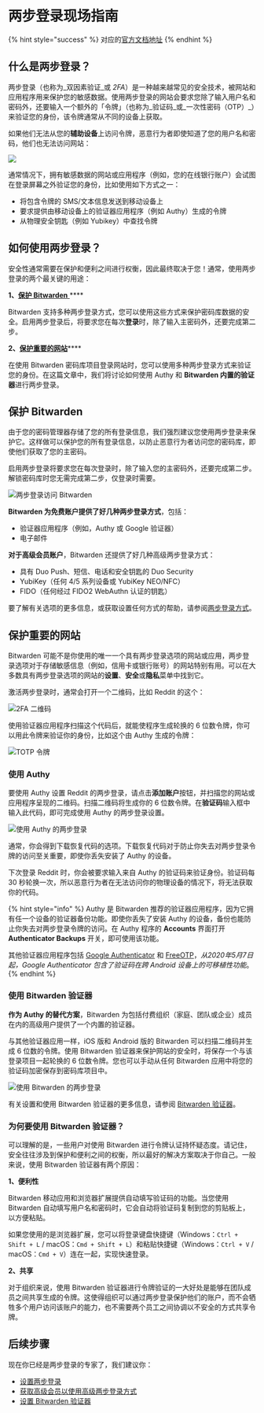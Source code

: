 # 两步登录现场指南

{% hint style="success" %}
对应的[官方文档地址](https://bitwarden.com/help/article/bitwarden-field-guide-two-step-login/)
{% endhint %}

## 什么是两步登录？ <a href="#what-is-two-step-login" id="what-is-two-step-login"></a>

两步登录（也称为_双因素验证_或 _2FA_）是一种越来越常见的安全技术，被网站和应用程序用来保护您的敏感数据。使用两步登录的网站会要求您除了输入用户名和密码外，还要输入一个额外的「令牌」（也称为_验证码_或_一次性密码（OTP）_）来验证您的身份，该令牌通常从不同的设备上获取。

如果他们无法从您的**辅助设备**上访问令牌，恶意行为者即使知道了您的用户名和密码，他们也无法访问网站：

![](../.gitbook/assets/two-step-login-basic-setup.png)

通常情况下，拥有敏感数据的网站或应用程序（例如，您的在线银行账户）会试图在登录屏幕之外验证您的身份，比如使用如下方式之一：

* 将包含令牌的 SMS/文本信息发送到移动设备上
* 要求提供由移动设备上的验证器应用程序（例如 Authy）生成的令牌
* 从物理安全钥匙（例如 Yubikey）中查找令牌

## 如何使用两步登录？ <a href="#how-should-i-use-two-step-login" id="how-should-i-use-two-step-login"></a>

安全性通常需要在保护和便利之间进行权衡，因此最终取决于您！通常，使用两步登录的两个最关键的用途：

**1、**[**保护 Bitwarden** ](field-guide-for-two-step-login.md#securing-bitwarden)****

Bitwarden 支持多种两步登录方式，您可以使用这些方式来保护密码库数据的安全。启用两步登录后，将要求您在每次**登录**时，除了输入主密码外，还要完成第二步。

**2、**[**保护重要的网站**](field-guide-for-two-step-login.md#securing-important-websites)****

在使用 Bitwarden 密码库项目登录网站时，您可以使用多种两步登录方式来验证您的身份。在这篇文章中，我们将讨论如何使用 Authy 和 **Bitwarden 内置的验证器**进行两步登录。&#x20;

## 保护 Bitwarden <a href="#securing-bitwarden" id="securing-bitwarden"></a>

由于您的密码管理器存储了您的所有登录信息，我们强烈建议您使用两步登录来保护它。这样做可以保护您的所有登录信息，以防止恶意行为者访问您的密码库，即使他们获取了您的主密码。

启用两步登录将要求您在每次登录时，除了输入您的主密码外，还要完成第二步。解锁密码库时您无需完成第二步，仅登录时需要。

![两步登录访问 Bitwarden](../.gitbook/assets/two-step-login-bitwarden.png)

**Bitwarden 为免费账户提供了好几种两步登录方式**，包括：

* 验证器应用程序（例如，Authy 或 Google 验证器）
* 电子邮件

**对于高级会员账户**，Bitwarden 还提供了好几种高级两步登录方式：

* 具有 Duo Push、短信、电话和安全钥匙的 Duo Security
* YubiKey（任何 4/5 系列设备或 YubiKey NEO/NFC）
* FIDO（任何经过 FIDO2 WebAuthn 认证的钥匙）

要了解有关选项的更多信息，或获取设置任何方式的帮助，请参阅[两步登录方式](two-step-login-methods.md)。

## 保护重要的网站 <a href="#securing-important-websites" id="securing-important-websites"></a>

Bitwarden 可能不是你使用的唯一一个具有两步登录选项的网站或应用，两步登录选项对于存储敏感信息（例如，信用卡或银行账号）的网站特别有用。可以在大多数具有两步登录选项的网站的**设置**、**安全**或**隐私**菜单中找到它。

激活两步登录时，通常会打开一个二维码，比如 Reddit 的这个：

![2FA 二维码](../.gitbook/assets/reddit-2fa-setup.png)

使用验证器应用程序扫描这个代码后，就能使程序生成轮换的 6 位数令牌，你可以用此令牌来验证你的身份，比如这个由 Authy 生成的令牌：

![TOTP 令牌](../.gitbook/assets/reddit-token.png)

### 使用 Authy <a href="#use-authy" id="use-authy"></a>

要使用 Authy 设置 Reddit 的两步登录，请点击**添加账户**按钮，并扫描您的网站或应用程序呈现的二维码。扫描二维码将生成你的 6 位数令牌。在**验证码**输入框中输入此代码，即可完成使用 Authy 的两步登录设置。

![使用 Authy 的两步登录](../.gitbook/assets/two-step-login-bitwarden-authy-reddit.png)

通常，你会得到下载恢复代码的选项。下载恢复代码对于防止你失去对两步登录令牌的访问至关重要，即使你丢失安装了 Authy 的设备。

下次登录 Reddit 时，你会被要求输入来自 Authy 的验证码来验证身份。验证码每 30 秒轮换一次，所以恶意行为者在无法访问你的物理设备的情况下，将无法获取你的代码。

{% hint style="info" %}
Authy 是 Bitwarden 推荐的验证器应用程序，因为它拥有任一个设备的验证器备份功能。即使你丢失了安装 Authy 的设备，备份也能防止你失去对两步登录令牌的访问。在 Authy 程序的  **Accounts** 界面打开 **Authenticator Backups** 开关，即可使用该功能。

其他验证器应用程序包括 [Google Authenticator](https://support.google.com/accounts/answer/1066447?hl=en) 和 [FreeOTP](https://freeotp.github.io/)，_从2020年5月7日起，Google Authenticator 包含了验证码在跨 Android 设备上的可移植性功能_。
{% endhint %}

### 使用 Bitwarden 验证器 <a href="#use-bitwarden-authenticator" id="use-bitwarden-authenticator"></a>

**作为 Authy 的替代方案**，Bitwarden 为包括付费组织（家庭、团队或企业）成员在内的高级用户提供了一个内置的验证器。

与其他验证器应用一样，iOS 版和 Android 版的 Bitwarden 可以扫描二维码并生成 6 位数的令牌。使用 Bitwarden 验证器来保护网站的安全时，将保存一个与该登录项目一起轮换的 6 位数令牌。您也可以手动从任何 Bitwarden 应用中将您的验证码加密保存到密码库项目中。

![使用 Bitwarden 的两步登录](../.gitbook/assets/two-step-login-bitwarden-authenticator.png)

有关设置和使用 Bitwarden 验证器的更多信息，请参阅 [Bitwarden 验证器](../your-vault/totp.md)。

### 为何要使用 Bitwarden 验证器？ <a href="#why-use-bitwarden-authenticator" id="why-use-bitwarden-authenticator"></a>

可以理解的是，一些用户对使用 Bitwarden 进行令牌认证持怀疑态度。请记住，安全往往涉及到保护和便利之间的权衡，所以最好的解决方案取决于你自己。一般来说，使用 Bitwarden 验证器有两个原因：

**1、便利性**

Bitwarden 移动应用和浏览器扩展提供自动填写验证码的功能。当您使用 Bitwarden 自动填写用户名和密码时，它会自动将验证码复制到您的剪贴板上，以方便粘贴。

如果您使用的是浏览器扩展，您可以将登录键盘快捷键（Windows：`Ctrl + Shift + L` / macOS：`Cmd + Shift + L`）和粘贴快捷键（Windows：`Ctrl + V` / macOS：`Cmd + V`）连在一起，实现快速登录。

**2、共享**

对于组织来说，使用 Bitwarden 验证器进行令牌验证的一大好处是能够在团队成员之间共享生成的令牌。这使得组织可以通过两步登录保护他们的账户，而不会牺牲多个用户访问该账户的能力，也不需要两个员工之间协调以不安全的方式共享令牌。

## 后续步骤 <a href="#next-steps" id="next-steps"></a>

现在你已经是两步登录的专家了，我们建议你：

* [设置两步登录](two-step-login-methods.md)
* [获取高级会员以使用高级两步登录方式](https://vault.bitwarden.com/#/?premium=purchase)
* [设置 Bitwarden 验证器](../your-vault/totp.md)
